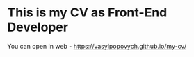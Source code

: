 # This is my CV as Front-End Developer 

You can open in web - https://vasylpopovych.github.io/my-cv/
